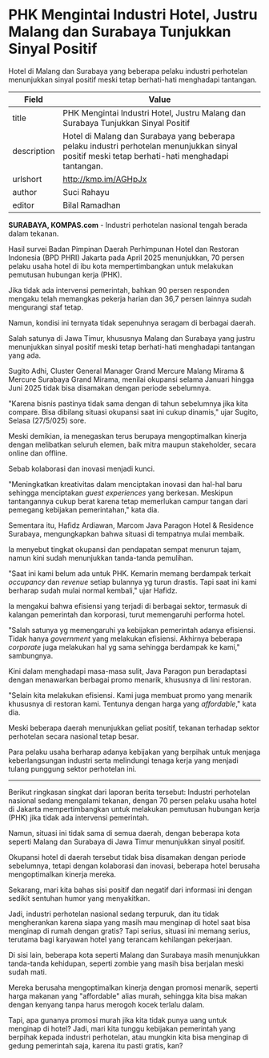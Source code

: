 # PHK Mengintai Industri Hotel, Justru Malang dan Surabaya Tunjukkan Sinyal Positif

Hotel di Malang dan Surabaya yang beberapa pelaku industri perhotelan menunjukkan sinyal positif meski tetap berhati-hati menghadapi tantangan.

| Field       | Value                                                       |
|-------------|-------------------------------------------------------------|
| title       | PHK Mengintai Industri Hotel, Justru Malang dan Surabaya Tunjukkan Sinyal Positif |
| description | Hotel di Malang dan Surabaya yang beberapa pelaku industri perhotelan menunjukkan sinyal positif meski tetap berhati-hati menghadapi tantangan. |
| urlshort    | http://kmp.im/AGHpJx |
| author      | Suci Rahayu |
| editor      | Bilal Ramadhan |

**SURABAYA, KOMPAS.com** - Industri perhotelan nasional tengah berada dalam tekanan.

Hasil survei Badan Pimpinan Daerah Perhimpunan Hotel dan Restoran Indonesia (BPD PHRI) Jakarta pada April 2025 menunjukkan, 70 persen pelaku usaha hotel di ibu kota mempertimbangkan untuk melakukan pemutusan hubungan kerja (PHK).

Jika tidak ada intervensi pemerintah, bahkan 90 persen responden mengaku telah memangkas pekerja harian dan 36,7 persen lainnya sudah mengurangi staf tetap.

Namun, kondisi ini ternyata tidak sepenuhnya seragam di berbagai daerah.

Salah satunya di Jawa Timur, khususnya Malang dan Surabaya yang justru menunjukkan sinyal positif meski tetap berhati-hati menghadapi tantangan yang ada.

Sugito Adhi, Cluster General Manager Grand Mercure Malang Mirama & Mercure Surabaya Grand Mirama, menilai okupansi selama Januari hingga Juni 2025 tidak bisa disamakan dengan periode sebelumnya.

\"Karena bisnis pastinya tidak sama dengan di tahun sebelumnya jika kita compare. Bisa dibilang situasi okupansi saat ini cukup dinamis,\" ujar Sugito, Selasa (27/5/025) sore.

Meski demikian, ia menegaskan terus berupaya mengoptimalkan kinerja dengan melibatkan seluruh elemen, baik mitra maupun stakeholder, secara online dan offline.

Sebab kolaborasi dan inovasi menjadi kunci.

\"Meningkatkan kreativitas dalam menciptakan inovasi dan hal-hal baru sehingga menciptakan *guest experiences* yang berkesan. Meskipun tantangannya cukup berat karena tetap memerlukan campur tangan dari pemegang kebijakan pemerintahan,\" kata dia.

Sementara itu, Hafidz Ardiawan, Marcom Java Paragon Hotel & Residence Surabaya, mengungkapkan bahwa situasi di tempatnya mulai membaik.

Ia menyebut tingkat okupansi dan pendapatan sempat menurun tajam, namun kini sudah menunjukkan tanda-tanda pemulihan.

\"Saat ini kami belum ada untuk PHK. Kemarin memang berdampak terkait *occupancy* dan *revenue* setiap bulannya yg turun drastis. Tapi saat ini kami berharap sudah mulai normal kembali,\" ujar Hafidz.

Ia mengakui bahwa efisiensi yang terjadi di berbagai sektor, termasuk di kalangan pemerintah dan korporasi, turut memengaruhi performa hotel.

\"Salah satunya yg memengaruhi ya kebijakan pemerintah adanya efisiensi. Tidak hanya *government* yang melakukan efisiensi. Akhirnya beberapa *corporate* juga melakukan hal yg sama sehingga berdampak ke kami,\" sambungnya.

Kini dalam menghadapi masa-masa sulit, Java Paragon pun beradaptasi dengan menawarkan berbagai promo menarik, khususnya di lini restoran.

\"Selain kita melakukan efisiensi. Kami juga membuat promo yang menarik khususnya di restoran kami. Tentunya dengan harga yang *affordable*,\" kata dia.

Meski beberapa daerah menunjukkan geliat positif, tekanan terhadap sektor perhotelan secara nasional tetap besar.

Para pelaku usaha berharap adanya kebijakan yang berpihak untuk menjaga keberlangsungan industri serta melindungi tenaga kerja yang menjadi tulang punggung sektor perhotelan ini.

---
Berikut ringkasan singkat dari laporan berita tersebut: Industri perhotelan nasional sedang mengalami tekanan, dengan 70 persen pelaku usaha hotel di Jakarta mempertimbangkan untuk melakukan pemutusan hubungan kerja (PHK) jika tidak ada intervensi pemerintah.

 Namun, situasi ini tidak sama di semua daerah, dengan beberapa kota seperti Malang dan Surabaya di Jawa Timur menunjukkan sinyal positif.

 Okupansi hotel di daerah tersebut tidak bisa disamakan dengan periode sebelumnya, tetapi dengan kolaborasi dan inovasi, beberapa hotel berusaha mengoptimalkan kinerja mereka.



Sekarang, mari kita bahas sisi positif dan negatif dari informasi ini dengan sedikit sentuhan humor yang menyakitkan.

 Jadi, industri perhotelan nasional sedang terpuruk, dan itu tidak mengherankan karena siapa yang masih mau menginap di hotel saat bisa menginap di rumah dengan gratis? Tapi serius, situasi ini memang serius, terutama bagi karyawan hotel yang terancam kehilangan pekerjaan.

 Di sisi lain, beberapa kota seperti Malang dan Surabaya masih menunjukkan tanda-tanda kehidupan, seperti zombie yang masih bisa berjalan meski sudah mati.

 Mereka berusaha mengoptimalkan kinerja dengan promosi menarik, seperti harga makanan yang "affordable" alias murah, sehingga kita bisa makan dengan kenyang tanpa harus merogoh kocek terlalu dalam.

 Tapi, apa gunanya promosi murah jika kita tidak punya uang untuk menginap di hotel? Jadi, mari kita tunggu kebijakan pemerintah yang berpihak kepada industri perhotelan, atau mungkin kita bisa menginap di gedung pemerintah saja, karena itu pasti gratis, kan?

